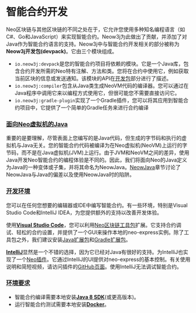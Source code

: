 # 智能合约开发

Neo区块链与其他区块链的不同之处在于，它允许您使用多种知名编程语言（如C#、Go和JavaScript）来实现智能合约。Neow3j为此做出了贡献，并添加了对Java作为智能合约语言的支持。Neow3j中与智能合约开发相关的部分被称为**Neow3j开发包(devpack)**。它由三个模块组成。

* `io.neow3j:devpack`是您的智能合约项目将依赖的模块。它是一个Java库，包含合约开发所需的Neo特有注解、方法和类。您将在合约中使用它，例如获取当前区块的信息或发送通知。该模块的API在[开发包](https://neow3j.io/#/neo-n3/smart_contract_development/devpack)部分进行了描述。
* `io.neow3j:compiler`包含从Java类生成NeoVM代码的编译器。您可以通过在Java程序中调用它来以编程方式使用它，但很可能您不需要直接访问它。
* `io.neow3j:gradle-plugin`实现了一个Gradle插件，您可以将其应用到智能合约项目中，它提供了一个简单的Gradle任务来进行合约编译

### [面向Neo虚拟机的Java](https://neow3j.io/#/neo-n3/smart_contract_development/introduction?id=java-for-the-neo-virtual-machine)

重要的是要理解，尽管表面上您编写的是Java代码，但生成的字节码和执行的虚拟机与Java无关。您的智能合约代码被编译为在Neo虚拟机(NeoVM)上运行的字节码，而不是在Java虚拟机(JVM)上运行。由于JVM和NeoVM之间的差异，使用Java开发Neo智能合约的编程体验是不同的。因此，我们将面向Neo的Java定义为Java的一种变体或子集，并将其命名为NeowJava。[NeowJava](https://neow3j.io/#/neo-n3/smart_contract_development/neowjava)章节讨论了NeowJava与Java的偏差以及使用NeowJava时的陷阱。

### [开发环境](https://neow3j.io/#/neo-n3/smart_contract_development/introduction?id=development-environment)

您可以在任何您想要的编辑器或IDE中编写智能合约。有一些环境，特别是Visual Studio Code和IntelliJ IDEA，为您提供额外的支持以改善开发体验。

使用[**Visual Studio Code**](https://code.visualstudio.com/)，您可以利用[Neo区块链工具包](https://marketplace.visualstudio.com/items?itemName=ngd-seattle.neo-blockchain-toolkit)扩展。它支持合约调试、轻松的合约设置，并提供了一个GUI来操作本地的neo-express实例。除了工具包之外，我们建议安装[Java扩展包](https://marketplace.visualstudio.com/items?itemName=vscjava.vscode-java-pack)和[Gradle扩展包](https://marketplace.visualstudio.com/items?itemName=richardwillis.vscode-gradle-extension-pack)。

[**IntelliJ**](https://www.jetbrains.com/idea/download/)显然是一个不错的选择，因为它已经对Java有很好的支持。为IntelliJ也实现了一个[Neo插件](https://plugins.jetbrains.com/plugin/17195-neo)。它通过IntelliJ的UI提供对neo-express的基本控制。有关使用说明和简短视频，请访问插件的[GitHub页面](https://github.com/irshadnilam/intellij-neo)。使用IntelliJ无法调试智能合约。

### [环境要求](https://neow3j.io/#/neo-n3/smart_contract_development/introduction?id=requirements)

* 智能合约编译需要本地安装[**Java 8 SDK**](https://adoptopenjdk.net/)(或更高版本)。
* 运行智能合约测试需要本地安装[**Docker**](https://www.docker.com/products/docker-desktop)。
